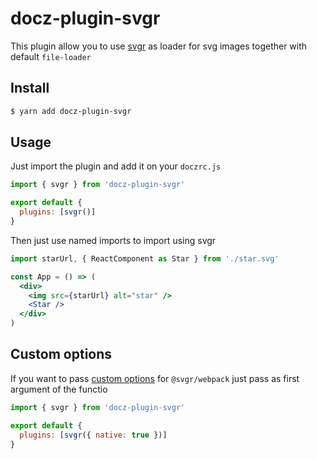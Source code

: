 # docz-plugin-svgr

This plugin allow you to use [svgr](https://github.com/smooth-code/svgr/tree/master/packages/webpack) as loader for svg images together with default `file-loader`

## Install

```bash
$ yarn add docz-plugin-svgr
```

## Usage

Just import the plugin and add it on your `doczrc.js`

```js
import { svgr } from 'docz-plugin-svgr'

export default {
  plugins: [svgr()]
}
```

Then just use named imports to import using svgr

```jsx
import starUrl, { ReactComponent as Star } from './star.svg'

const App = () => (
  <div>
    <img src={starUrl} alt="star" />
    <Star />
  </div>
)
```

## Custom options

If you want to pass [custom options](https://github.com/smooth-code/svgr/tree/master/packages/webpack#passing-options) for `@svgr/webpack` just pass as first argument of the functio

```js
import { svgr } from 'docz-plugin-svgr'

export default {
  plugins: [svgr({ native: true })]
}
```
